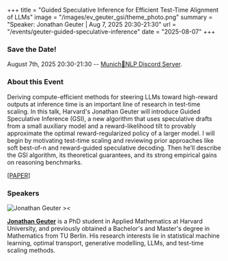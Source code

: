 +++
title = "Guided Speculative Inference for Efficient Test-Time Alignment of LLMs"
image = "/images/ev_geuter_gsi/theme_photo.png"
summary = "Speaker: Jonathan Geuter | Aug 7, 2025 20:30-21:30"
url = "/events/geuter-guided-speculative-inference"
date = "2025-08-07"
+++


### Save the Date!
August 7th, 2025 20:30-21:30 -- [Munich🥨NLP Discord Server](https://discord.gg/qEcmhgGu43?event=1392427519025872907).



### About this Event

Deriving compute-efficient methods for steering LLMs toward high-reward outputs at inference time is an important line of research in test-time scaling. In this talk, Harvard's Jonathan Geuter will introduce Guided Speculative Inference (GSI), a new algorithm that uses speculative drafts from a small auxiliary model and a reward-likelihood tilt to provably approximate the optimal reward-regularized policy of a larger model. I will begin by motivating test-time scaling and reviewing prior approaches like soft best-of-n and reward-guided speculative decoding. Then he’ll describe the GSI algorithm, its theoretical guarantees, and its strong empirical gains on reasoning benchmarks.

[[PAPER]](https://arxiv.org/abs/2506.04118)


### Speakers

![Jonathan Geuter ><](https://media.licdn.com/dms/image/v2/C5603AQEJVjhuSqDRCg/profile-displayphoto-shrink_200_200/profile-displayphoto-shrink_200_200/0/1611680956620?e=1758153600&v=beta&t=8tzzJzF16weZvsrZ4iJcAgy77WpN_G39xP89uRq8jlI)

[**Jonathan Geuter**](https://www.linkedin.com/in/jonathan-geuter/)  is a PhD student in Applied Mathematics at Harvard University, and previously obtained a Bachelor's and Master's degree in Mathematics from TU Berlin.
His research interests lie in statistical machine learning, optimal transport, generative modelling, LLMs, and test-time scaling methods.
